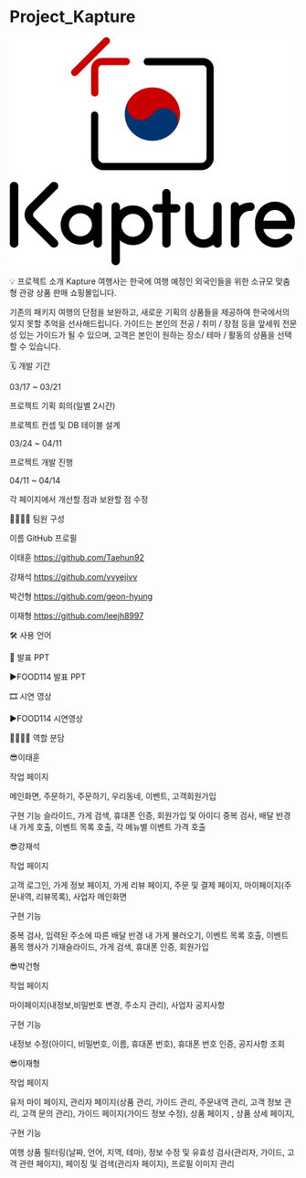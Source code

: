 # Project_Kapture
![Kapture_Logo](https://github.com/Taehun92/Project_Kapture/blob/main/kapture_Logo(1)_500x400.png)


💡 프로젝트 소개
Kapture 여행사는 한국에 여행 예정인 외국인들을 위한 소규모 맞춤형 관광 상품 판매 쇼핑몰입니다.

기존의 패키지 여행의 단점을 보완하고, 새로운 기획의 상품들을 제공하여 한국에서의 잊지 못할 추억을 선사해드립니다.
가이드는 본인의 전공 / 취미 / 장점 등을 앞세워 전문성 있는 가이드가 될 수 있으며, 고객은 본인이 원하는 장소/ 테마 / 활동의 상품을 선택 할 수 있습니다.


🗓 개발 기간


03/17 ~ 03/21

프로젝트 기획 회의(일별 2시간)

프로젝트 컨셉 및 DB 테이블 설계


03/24 ~ 04/11

프로젝트 개발 진행


04/11 ~ 04/14

각 페이지에서 개선할 점과 보완할 점 수정



👨‍👩‍👦‍👦 팀원 구성

이름	GitHub 프로필

이태훈	https://github.com/Taehun92

강재석	https://github.com/vvyejivv

박건형	https://github.com/geon-hyung

이재형	https://github.com/leejh8997



🛠️ 사용 언어


📕 발표 PPT

▶FOOD114 발표 PPT

🎞 시연 영상

▶FOOD114 시연영상


👨‍👩‍👦‍👦 역할 분담

😎이태훈

작업 페이지

메인화면, 주문하기, 주문하기, 우리동네, 이벤트, 고객회원가입

구현 기능
슬라이드, 가게 검색, 휴대폰 인증, 회원가입 및 아이디 중복 검사, 배달 반경 내 가게 호출, 이벤트 목록 호출, 각 메뉴별 이벤트 가격 호출


😎강재석

작업 페이지

고객 로그인, 가게 정보 페이지, 가게 리뷰 페이지, 주문 및 결제 페이지, 마이페이지(주문내역, 리뷰목록), 사업자 메인화면

구현 기능

중복 검사, 입력된 주소에 따른 배달 반경 내 가게 불러오기, 이벤트 목록 호출, 이벤트 품목 행사가 기재슬라이드, 가게 검색, 휴대폰 인증, 회원가입


😎박건형

작업 페이지

마이페이지(내정보,비밀번호 변경, 주소지 관리), 사업자 공지사항

구현 기능

내정보 수정(아이디, 비밀번호, 이름, 휴대폰 번호), 휴대폰 번호 인증, 공지사항 조회


😎이재형

작업 페이지

유저 마이 페이지, 관리자 페이지(상품 관리, 가이드 관리, 주문내역 관리, 고객 정보 관리, 고객 문의 관리),
가이드 페이지(가이드 정보 수정), 상품 페이지 , 상품 상세 페이지, 

구현 기능

여행 상품 필터링(날짜, 언어, 지역, 테마), 정보 수정 및 유효성 검사(관리자, 가이드, 고객 관련 페이지), 페이징 및 검색(관리자 페이지), 프로필 이미지 관리

